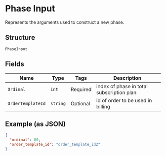 
# Phase Input

Represents the arguments used to construct a new phase.

## Structure

`PhaseInput`

## Fields

| Name | Type | Tags | Description |
|  --- | --- | --- | --- |
| `Ordinal` | `int` | Required | index of phase in total subscription plan |
| `OrderTemplateId` | `string` | Optional | id of order to be used in billing |

## Example (as JSON)

```json
{
  "ordinal": 80,
  "order_template_id": "order_template_id2"
}
```


